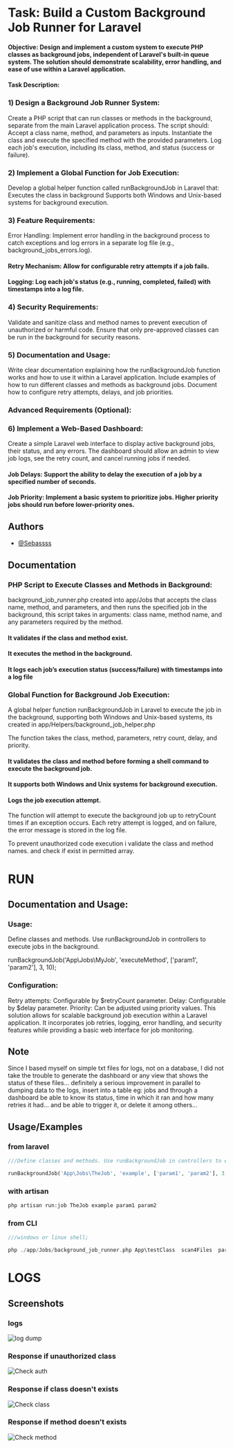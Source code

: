 

# Task: Build a Custom Background Job Runner for Laravel

#### Objective: Design and implement a custom system to execute PHP classes as background jobs, independent of Laravel's built-in queue system. The solution should demonstrate scalability, error handling, and ease of use within a Laravel application.

#### Task Description:

### 1)  Design a Background Job Runner System:
Create a PHP script that can run classes or methods in the background, separate from the main Laravel application process. The script should:
Accept a class name, method, and parameters as inputs.
Instantiate the class and execute the specified method with the provided parameters.
Log each job's execution, including its class, method, and status (success or failure).
### 2) Implement a Global Function for Job Execution:
Develop a global helper function called runBackgroundJob in Laravel that:
Executes the class in background
Supports both Windows and Unix-based systems for background execution.
### 3) Feature Requirements:
Error Handling: Implement error handling in the background process to catch exceptions and log errors in a separate log file (e.g., background_jobs_errors.log).
#### Retry Mechanism: Allow for configurable retry attempts if a job fails.
#### Logging: Log each job's status (e.g., running, completed, failed) with timestamps into a log file.

### 4) Security Requirements:
Validate and sanitize class and method names to prevent execution of unauthorized or harmful code.
Ensure that only pre-approved classes can be run in the background for security reasons.

### 5) Documentation and Usage:
Write clear documentation explaining how the runBackgroundJob function works and how to use it within a Laravel application.
Include examples of how to run different classes and methods as background jobs.
Document how to configure retry attempts, delays, and job priorities.




###  Advanced Requirements (Optional):

### 6) Implement a Web-Based Dashboard:
Create a simple Laravel web interface to display active background jobs, their status, and any errors.
The dashboard should allow an admin to view job logs, see the retry count, and cancel running jobs if needed.
#### Job Delays: Support the ability to delay the execution of a job by a specified number of seconds.

#### Job Priority: Implement a basic system to prioritize jobs. Higher priority jobs should run before lower-priority ones.
## Authors

- [@Sebassss](https://github.com/Sebassss)


## Documentation



### PHP Script to Execute Classes and Methods in Background:
background_job_runner.php created into app/Jobs that accepts the class name, method, and parameters, and then runs the specified job in the background, 
this script takes in arguments: class name, method name, and any parameters required by the method.

#### It validates if the class and method exist.
#### It executes the method in the background.
#### It logs each job’s execution status (success/failure) with timestamps into a log file


### Global Function for Background Job Execution:
A global helper function runBackgroundJob in Laravel to execute the job in the background, supporting both Windows and Unix-based systems, its created in app/Helpers/background_job_helper.php

The function takes the class, method, parameters, retry count, delay, and priority.
#### It validates the class and method before forming a shell command to execute the background job.
#### It supports both Windows and Unix systems for background execution.
#### Logs the job execution attempt.

The function will attempt to execute the background job up to retryCount times if an exception occurs.
Each retry attempt is logged, and on failure, the error message is stored in the log file.

To prevent unauthorized code execution i validate the class and method names. and check if exist in permitted array.


# RUN 



## Documentation and Usage:
### Usage:
Define classes and methods.
Use runBackgroundJob in controllers to execute jobs in the background.

runBackgroundJob('App\\Jobs\\MyJob', 'executeMethod', ['param1', 'param2'], 3, 10);

### Configuration:
Retry attempts: Configurable by $retryCount parameter.
Delay: Configurable by $delay parameter.
Priority: Can be adjusted using priority values.
This solution allows for scalable background job execution within a Laravel application. It incorporates job retries, logging, error handling, and security features while providing a basic web interface for job monitoring.

## Note
Since I based myself on simple txt files for logs, not on a database, I did not take the trouble to generate the dashboard or any view that shows the status of these files... definitely a serious improvement in parallel to dumping data to the logs, insert into a table eg: jobs and through a dashboard be able to know its status, time in which it ran and how many retries it had... and be able to trigger it, or delete it among others...
## Usage/Examples

### from laravel 
```php
///Define classes and methods. Use runBackgroundJob in controllers to execute jobs in the background.

runBackgroundJob('App\Jobs\TheJob', 'example', ['param1', 'param2'], 3, 10);

```

### with artisan 
```php
php artisan run:job TheJob example param1 param2
````

### from CLI

```php
///windows or linux shell;

php ./app/Jobs/background_job_runner.php App\testClass  scan4Files  param1 param2
```


# LOGS




## Screenshots


### logs 
![log dump](https://raw.githubusercontent.com/Sebassss/scheduler/refs/heads/master/4.png)

### Response if unauthorized class
![Check auth](https://raw.githubusercontent.com/Sebassss/scheduler/refs/heads/master/3.png)

### Response if class doesn't exists
![Check class](https://raw.githubusercontent.com/Sebassss/scheduler/refs/heads/master/2.png)

### Response if method doesn't exists
![Check method](https://raw.githubusercontent.com/Sebassss/scheduler/refs/heads/master/1.png)

